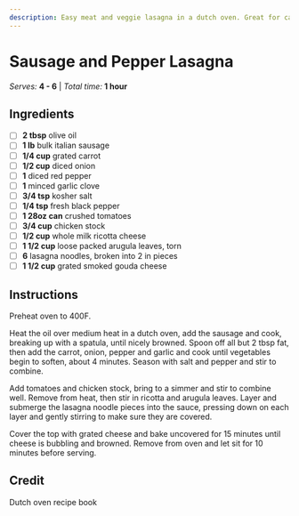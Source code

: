 ```yaml
---
description: Easy meat and veggie lasagna in a dutch oven. Great for camping.
---
```


# Sausage and Pepper Lasagna

_Serves:_ **4 - 6** | _Total time:_ **1 hour**

## Ingredients

* [ ] **2 tbsp** olive oil
* [ ] **1 lb** bulk italian sausage
* [ ] **1/4 cup** grated carrot
* [ ] **1/2 cup** diced onion
* [ ] **1** diced red pepper
* [ ] **1** minced garlic clove
* [ ] **3/4 tsp** kosher salt
* [ ] **1/4 tsp** fresh black pepper
* [ ] **1 28oz can** crushed tomatoes
* [ ] **3/4 cup** chicken stock
* [ ] **1/2 cup** whole milk ricotta cheese
* [ ] **1 1/2 cup** loose packed arugula leaves, torn
* [ ] **6** lasagna noodles, broken into 2 in pieces
* [ ] **1 1/2 cup** grated smoked gouda cheese

## Instructions

Preheat oven to 400F.

Heat the oil over medium heat in a dutch oven, add the sausage and cook, breaking up with a spatula, until nicely browned. Spoon off all but 2 tbsp fat, then add the carrot, onion, pepper and garlic and cook until vegetables begin to soften, about 4 minutes. Season with salt and pepper and stir to combine.

Add tomatoes and chicken stock, bring to a simmer and stir to combine well. Remove from heat, then stir in ricotta and arugula leaves. Layer and submerge the lasagna noodle pieces into the sauce, pressing down on each layer and gently stirring to make sure they are covered.

Cover the top with grated cheese and bake uncovered for 15 minutes until cheese is bubbling and browned. Remove from oven and let sit for 10 minutes before serving.

## Credit

Dutch oven recipe book
